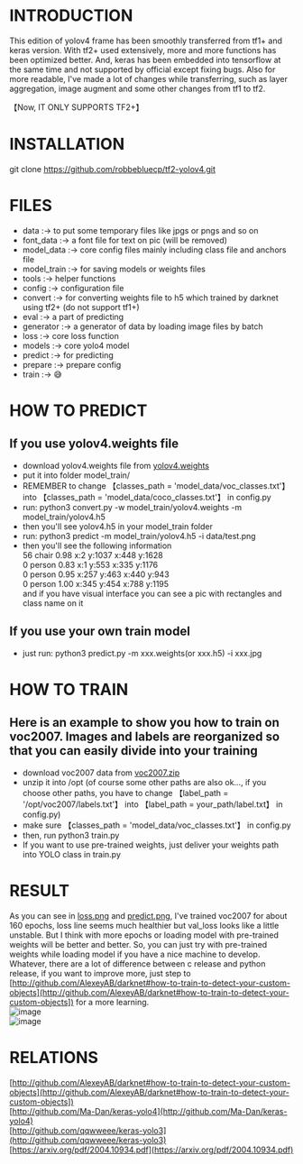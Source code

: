 # INTRODUCTION  
This edition of yolov4 frame has been smoothly transferred from tf1+ and keras version. With tf2+ used extensively,
more and more functions has been optimized better. And,  keras has been embedded into tensorflow at the same time and not
supported by official except fixing bugs. Also for more readable, I've made a lot of changes while transferring, such as 
layer aggregation, image augment and some other changes from tf1 to tf2.   
  
【Now, IT ONLY SUPPORTS TF2+】 


# INSTALLATION
git clone https://github.com/robbebluecp/tf2-yolov4.git

# FILES  
 * data :-> to put some temporary files like jpgs or pngs and so on  
 * font_data :-> a font file for text on pic (will be removed)
 * model_data :-> core config files mainly including class file and anchors file
 * model_train :-> for saving models or weights files
 * tools :-> helper functions 
 * config  :-> configuration file
 * convert :-> for converting weights file to h5 which trained by darknet using tf2+ (do not support tf1+)
 * eval :-> a part of predicting
 * generator :-> a generator of data by loading image files by batch
 * loss :-> core loss function
 * models :-> core yolo4 model
 * predict :-> for predicting
 * prepare :-> prepare config
 * train :-> 😅
 
 # HOW TO PREDICT  
 ## If you use yolov4.weights file  
 * download yolov4.weights file from [yolov4.weights](https://drive.google.com/open?id=1cewMfusmPjYWbrnuJRuKhPMwRe_b9PaT)
 * put it into folder model_train/
 * REMEMBER to change 【classes_path = 'model_data/voc_classes.txt'】into 【classes_path = 'model_data/coco_classes.txt'】 in config.py
 * run: python3 convert.py -w model_train/yolov4.weights -m model_train/yolov4.h5
 * then you'll see yolov4.h5 in your model_train folder
 * run: python3 predict -m model_train/yolov4.h5 -i data/test.png
 * then you'll see the following information  
 56 chair 0.98 x:2 y:1037 x:448 y:1628  
 0 person 0.83 x:1 y:553 x:335 y:1176  
 0 person 0.95 x:257 y:463 x:440 y:943  
 0 person 1.00 x:345 y:454 x:788 y:1195    
 and if you have visual interface you can see a pic with rectangles and class name on it
 
 ## If you use your own train model  
 * just run: python3 predict.py -m xxx.weights(or xxx.h5) -i xxx.jpg 
 
 # HOW TO TRAIN  
 ## Here is an example to show you how to train on voc2007. Images and labels are reorganized so that you can easily divide into your training  
 * download voc2007 data from [voc2007.zip](https://github.com/robbebluecp/tf2-yolov4/releases/download/1.0.0/voc2007.zip)
 * unzip it into /opt (of course some other paths are also ok..., if you choose other paths, you have to change 【label_path = '/opt/voc2007/labels.txt'】 into 【label_path = your_path/label.txt】 in config.py)
 * make sure  【classes_path = 'model_data/voc_classes.txt'】 in config.py
 * then, run python3 train.py
 * If you want to use pre-trained weights, just deliver your weights path into YOLO class in train.py
 
 # RESULT  
 As you can see in [loss.png](https://github.com/robbebluecp/tf2-yolov4/blob/master/model_train/loss.png) 
 and [predict.png](https://github.com/robbebluecp/tf2-yolov4/blob/master/model_train/predict.png), I've trained voc2007 for about 160 epochs, loss line seems much healthier but val_loss looks like a little
 unstable. But I think with more epochs or loading model with pre-trained weights will be better and better. So, you can just try with pre-trained weights while loading model if you have a nice machine to 
 develop. Whatever, there are a lot of difference between c release and python release, if you want to improve more, just step to  
 [http://github.com/AlexeyAB/darknet#how-to-train-to-detect-your-custom-objects](http://github.com/AlexeyAB/darknet#how-to-train-to-detect-your-custom-objects]) for 
 a more learning.  
  ![image](https://github.com/robbebluecp/tf2-yolov4/blob/master/model_train/loss.png)  
  ![image](https://github.com/robbebluecp/tf2-yolov4/blob/master/model_train/predict.png)
 
 
 # RELATIONS  
 [http://github.com/AlexeyAB/darknet#how-to-train-to-detect-your-custom-objects](http://github.com/AlexeyAB/darknet#how-to-train-to-detect-your-custom-objects])  
 [http://github.com/Ma-Dan/keras-yolo4](http://github.com/Ma-Dan/keras-yolo4)  
 [http://github.com/qqwweee/keras-yolo3](http://github.com/qqwweee/keras-yolo3)  
 [https://arxiv.org/pdf/2004.10934.pdf](https://arxiv.org/pdf/2004.10934.pdf)
